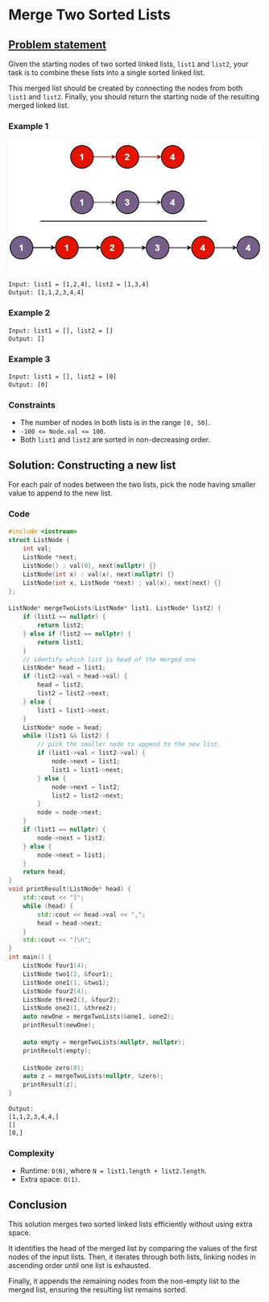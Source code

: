 # Merge Two Sorted Lists

## [Problem statement](https://leetcode.com/problems/merge-two-sorted-lists/)

Given the starting nodes of two sorted linked lists, `list1` and `list2`, your task is to combine these lists into a single sorted linked list. 

This merged list should be created by connecting the nodes from both `list1` and `list2`. Finally, you should return the starting node of the resulting merged linked list.



### Example 1
![The linked lists of Example 1 and their merging](21_merge_ex1.jpg)
```text
Input: list1 = [1,2,4], list2 = [1,3,4]
Output: [1,1,2,3,4,4]
```

### Example 2
```text
Input: list1 = [], list2 = []
Output: []
```

### Example 3

```text
Input: list1 = [], list2 = [0]
Output: [0]
``` 

### Constraints

* The number of nodes in both lists is in the range `[0, 50]`.
* `-100 <= Node.val <= 100`.
* Both `list1` and `list2` are sorted in non-decreasing order.

## Solution: Constructing a new list

For each pair of nodes between the two lists, pick the node having smaller value to append to the new list.

### Code
```cpp
#include <iostream>
struct ListNode {
    int val;
    ListNode *next;
    ListNode() : val(0), next(nullptr) {}
    ListNode(int x) : val(x), next(nullptr) {}
    ListNode(int x, ListNode *next) : val(x), next(next) {}
};
 
ListNode* mergeTwoLists(ListNode* list1, ListNode* list2) {
    if (list1 == nullptr) {
        return list2;
    } else if (list2 == nullptr) {
        return list1;
    }
    // identify which list is head of the merged one
    ListNode* head = list1;
    if (list2->val < head->val) {
        head = list2;
        list2 = list2->next;
    } else {
        list1 = list1->next;
    }
    ListNode* node = head;
    while (list1 && list2) {
        // pick the smaller node to append to the new list.
        if (list1->val < list2->val) {
            node->next = list1;
            list1 = list1->next;
        } else {
            node->next = list2;
            list2 = list2->next;
        }
        node = node->next;
    }
    if (list1 == nullptr) {
        node->next = list2;
    } else {
        node->next = list1;
    }
    return head;
}
void printResult(ListNode* head) {
    std::cout << "[";
    while (head) {
        std::cout << head->val << ",";
        head = head->next;
    }
    std::cout << "]\n";
}
int main() {   
    ListNode four1(4);
    ListNode two1(2, &four1);
    ListNode one1(1, &two1);
    ListNode four2(4);
    ListNode three2(3, &four2);
    ListNode one2(1, &three2);
    auto newOne = mergeTwoLists(&one1, &one2);
    printResult(newOne);

    auto empty = mergeTwoLists(nullptr, nullptr);
    printResult(empty);

    ListNode zero(0);
    auto z = mergeTwoLists(nullptr, &zero);
    printResult(z);
}
```
```text
Output:
[1,1,2,3,4,4,]
[]
[0,]
```

### Complexity
* Runtime: `O(N)`, where `N = list1.length + list2.length`.
* Extra space: `O(1)`.

## Conclusion

This solution merges two sorted linked lists efficiently without using extra space. 

It identifies the head of the merged list by comparing the values of the first nodes of the input lists. Then, it iterates through both lists, linking nodes in ascending order until one list is exhausted. 

Finally, it appends the remaining nodes from the non-empty list to the merged list, ensuring the resulting list remains sorted.
